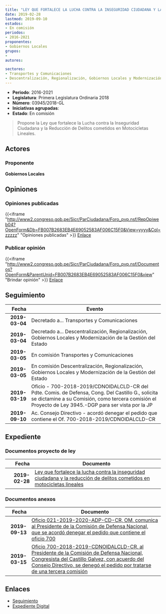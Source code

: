 ```yaml
---
title: "LEY QUE FORTALECE LA LUCHA CONTRA LA INSEGURIDAD CIUDADANA Y LA REDUCCIÓN DE DELITOS COMETIDOS EN MOTOCICLETAS LINEALES"
date: 2019-02-28
lastmod: 2019-09-10
estados:
- En comisión
periodos:
- 2016-2021
proponentes:
- Gobiernos Locales
grupos:
- 
autores:

sectores:
- Transportes y Comunicaciones
- Descentralización, Regionalización, Gobiernos Locales y Modernización de la Gestión del Estado
---
```

- **Periodo**: 2016-2021
- **Legislatura**: Primera Legislatura Ordinaria 2018
- **Número**: 03945/2018-GL
- **Iniciativas agrupadas**: 
- **Estado**: En comisión

> Propone la Ley que fortalece la Lucha contra la Inseguridad Ciudadana y la Reducción de Delitos cometidos en Motocicletas Lineales.


## Actores

### Proponente

**Gobiernos Locales**

## Opiniones

### Opiniones publicadas

{{<iframe "http://www2.congreso.gob.pe/Sicr/ParCiudadana/Foro_pvp.nsf/RepOpiweb04?OpenForm&Db=FB007B2683EB4E69052583AF006C15F0&View=yyyy&Col=zzzzz" "Opiniones publicadas" >}}
[Enlace](http://www2.congreso.gob.pe/Sicr/ParCiudadana/Foro_pvp.nsf/RepOpiweb04?OpenForm&Db=FB007B2683EB4E69052583AF006C15F0&View=yyyy&Col=zzzzz)

### Publicar opinión

{{<iframe "http://www2.congreso.gob.pe/Sicr/ParCiudadana/Foro_pvp.nsf/Documentos?OpenForm&ParentUnid=FB007B2683EB4E69052583AF006C15F0&view" "Brindar opinión" >}}
[Enlace](http://www2.congreso.gob.pe/Sicr/ParCiudadana/Foro_pvp.nsf/Documentos?OpenForm&ParentUnid=FB007B2683EB4E69052583AF006C15F0&view)


## Seguimiento

| Fecha | Evento |
|------:|--------|
| **2019-03-04** | Decretado a... Transportes y Comunicaciones |
| **2019-03-04** | Decretado a... Descentralización, Regionalización, Gobiernos Locales y Modernización de la Gestión del Estado |
| **2019-03-05** | En comisión Transportes y Comunicaciones |
| **2019-03-05** | En comisión Descentralización, Regionalización, Gobiernos Locales y Modernización de la Gestión del Estado |
| **2019-03-19** | Oficio - 700-2018-2019/CDNOIDALCLD-CR del Pdte. Comis. de Defensa, Cong. Del Castillo G., solicita se dictamine a su Comisión, como tercera comisión el Proyecto de Ley 3945.-DGP para ser vista por la JP |
| **2019-09-10** | Ac. Consejo Directivo - acordó denegar el pedido que contiene el Of. 700-2018-2019/CDNOIDALCLD-CR |

## Expediente

### Documentos proyecto de ley

| Fecha | Documento |
|------:|-----------|
| **2019-02-28** | [Ley que fortalece la lucha contra la inseguridad ciudadana y la reducción de delitos cometidos en motocicletas lineales](http://www.leyes.congreso.gob.pe/Documentos/2016_2021/Proyectos_de_Ley_y_de_Resoluciones_Legislativas/PL0394520190228.pdf) |

### Documentos anexos

| Fecha | Documento |
|------:|-----------|
| **2019-09-13** | [Oficio 021-2019-2020-ADP-CD-CR, OM, comunica al Presidente de la Comisión de Defensa Nacional, que se acordó denegar el pedido que contiene el oficio 700](http://www.leyes.congreso.gob.pe/Documentos/2016_2021/Oficios/Oficialia_Mayor/OFICIO-021-2019-2020-ADP-CD-CR.pdf) |
| **2019-03-15** | [Oficio 700-2018-2019-CDNOIDALCLD-CR, al Presidente de la Comisión de Defensa Nacional, Congresista del Castillo Galvez, con acuerdo del Consejo Directivo, se denegó el pedido por tratarse de una tercera comisión](http://www.leyes.congreso.gob.pe/Documentos/2016_2021/Consejo_Directivo/Pedidos_Pase_a_Comision/OFICIO-700-2018-2019-CDNOIDALCLD-CR.pdf) |

## Enlaces

- [Seguimiento](http://www2.congreso.gob.pe/Sicr/TraDocEstProc/CLProLey2016.nsf/f7fff46988ca05b1052578e100829cc7/224ee4abdba35078052583af005f1293?OpenDocument)
- [Expediente Digital](http://www2.congreso.gob.pe/Sicr/TraDocEstProc/CLProLey2016.nsf/f7fff46988ca05b1052578e100829cc7/224ee4abdba35078052583af005f1293?OpenDocument&Click=05257FB7005EB655.eb71d0cf91d8294e05256cdf006b5706/$Body/0.1C6C)

